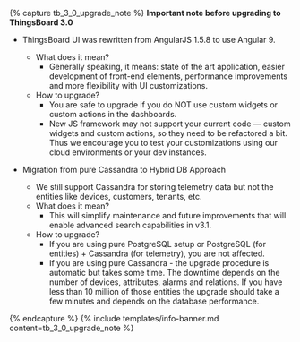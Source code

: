 {% capture tb_3_0_upgrade_note %}
**Important note before upgrading to ThingsBoard 3.0**
 - ThingsBoard UI was rewritten from AngularJS 1.5.8 to use Angular 9. 
   - What does it mean? 
     - Generally speaking, it means: state of the art application, easier development of front-end elements, performance improvements and more flexibility with UI customizations.
   - How to upgrade?
     - You are safe to upgrade if you do NOT use custom widgets or custom actions in the dashboards. 
     - New JS framework may not support your current code — custom widgets and custom actions, so they need to be refactored a bit. Thus we encourage you to test your customizations using our cloud environments or your dev instances.
    
 - Migration from pure Cassandra to Hybrid DB Approach 
    - We still support Cassandra for storing telemetry data but not the entities like devices, customers, tenants, etc.
    - What does it mean? 
      - This will simplify maintenance and future improvements that will enable advanced search capabilities in v3.1.
    - How to upgrade?    
      - If you are using pure PostgreSQL setup or PostgreSQL (for entities) + Cassandra (for telemetry), you are not affected.
      - If you are using pure Cassandra - the upgrade procedure is automatic but takes some time. The downtime depends on the number of devices, attributes, alarms and relations.
        If you have less than 10 million of those entities the upgrade should take a few minutes and depends on the database performance. 
      
{% endcapture %}
{% include templates/info-banner.md content=tb_3_0_upgrade_note %}